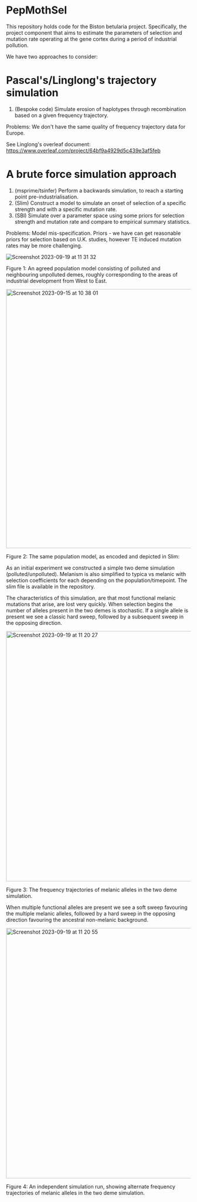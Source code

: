 # PepMothSel
This repository holds code for the Biston betularia project. Specifically, the project component that aims to estimate the parameters of selection and mutation rate operating at the gene cortex during a period of industrial pollution.

We have two approaches to consider:

# Pascal's/Linglong's trajectory simulation
1) (Bespoke code) Simulate erosion of haplotypes through recombination based on a given frequency trajectory.

Problems: We don't have the same quality of frequency trajectory data for Europe.

See Linglong's overleaf document: https://www.overleaf.com/project/64bf9a4929d5c439e3af5feb

# A brute force simulation approach
1) (msprime/tsinfer) Perform a backwards simulation, to reach a starting point pre-industrialisation.
2) (Slim) Construct a model to simulate an onset of selection of a specific strength and with a specific mutation rate.
3) (SBI) Simulate over a parameter space using some priors for selection strength and mutation rate and compare to empirical summary statistics.

Problems: Model mis-specification. Priors - we have can get reasonable priors for selection based on U.K. studies, however TE induced mutation rates may be more challenging.

![Screenshot 2023-09-19 at 11 31 32](https://github.com/swomics/PepMothSel/assets/44398000/68a9069b-d821-4857-bd47-280b04f304b4)


Figure 1: An agreed population model consisting of polluted and neighbouring unpolluted demes, roughly corresponding to the areas of industrial development from West to East.

<img width="706" alt="Screenshot 2023-09-15 at 10 38 01" src="https://github.com/swomics/PepMothSel/assets/44398000/0ad113b6-dce1-475c-ae5e-a0c80fb57cc5">

Figure 2: The same population model, as encoded and depicted in Slim:

As an initial experiment we constructed a simple two deme simulation (polluted/unpolluted). Melanism is also simplified to typica vs melanic with selection coefficients for each depending on the population/timepoint. The slim file is available in the repository.

The characteristics of this simulation, are that most functional melanic mutations that arise, are lost very quickly. When selection begins the number of alleles present in the two demes is stochastic. If a single allele is present we see a classic hard sweep, followed by a subsequent sweep in the opposing direction.

<img width="682" alt="Screenshot 2023-09-19 at 11 20 27" src="https://github.com/swomics/PepMothSel/assets/44398000/dcea8b24-ed84-47bb-bc81-6a1cc6c93611">

Figure 3: The frequency trajectories of melanic alleles in the two deme simulation.

When multiple functional alleles are present we see a soft sweep favouring the multiple melanic alleles, followed by a hard sweep in the opposing direction favouring the ancestral non-melanic background.

<img width="682" alt="Screenshot 2023-09-19 at 11 20 55" src="https://github.com/swomics/PepMothSel/assets/44398000/7df9269d-25ba-431b-ab98-81a604ab9e6c">

Figure 4: An independent simulation run, showing alternate frequency trajectories of melanic alleles in the two deme simulation.

